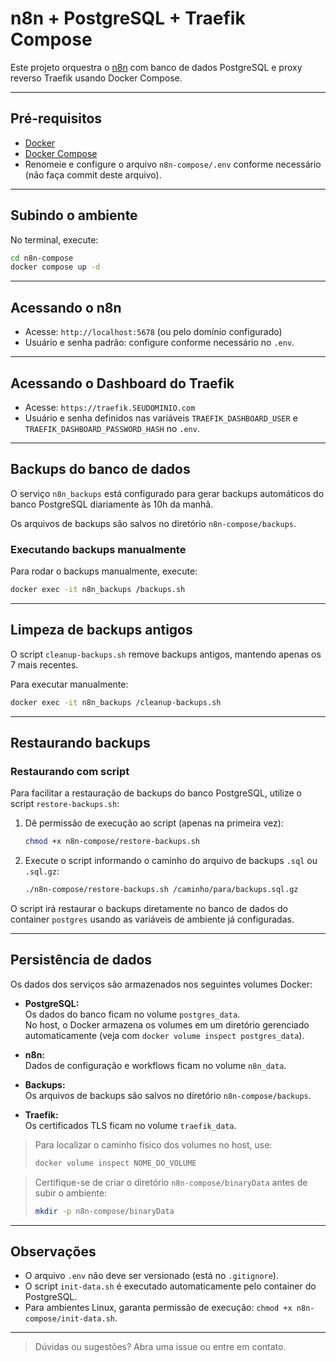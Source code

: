# n8n + PostgreSQL + Traefik Compose

Este projeto orquestra o [n8n](https://n8n.io/) com banco de dados PostgreSQL e proxy reverso Traefik usando Docker Compose.

---

## Pré-requisitos

- [Docker](https://www.docker.com/)
- [Docker Compose](https://docs.docker.com/compose/)
- Renomeie e configure o arquivo `n8n-compose/.env` conforme necessário (não faça commit deste arquivo).

---

## Subindo o ambiente

No terminal, execute:

```sh
cd n8n-compose
docker compose up -d
```

---

## Acessando o n8n

- Acesse: `http://localhost:5678` (ou pelo domínio configurado)
- Usuário e senha padrão: configure conforme necessário no `.env`.

---

## Acessando o Dashboard do Traefik

- Acesse: `https://traefik.SEUDOMINIO.com`  
- Usuário e senha definidos nas variáveis `TRAEFIK_DASHBOARD_USER` e `TRAEFIK_DASHBOARD_PASSWORD_HASH` no `.env`.

---

## Backups do banco de dados

O serviço `n8n_backups` está configurado para gerar backups automáticos do banco PostgreSQL diariamente às 10h da manhã.

Os arquivos de backups são salvos no diretório `n8n-compose/backups`.

### Executando backups manualmente

Para rodar o backups manualmente, execute:

```sh
docker exec -it n8n_backups /backups.sh
```

---

## Limpeza de backups antigos

O script `cleanup-backups.sh` remove backups antigos, mantendo apenas os 7 mais recentes.

Para executar manualmente:

```sh
docker exec -it n8n_backups /cleanup-backups.sh
```

---

## Restaurando backups

### Restaurando com script

Para facilitar a restauração de backups do banco PostgreSQL, utilize o script `restore-backups.sh`:

1. Dê permissão de execução ao script (apenas na primeira vez):

   ```sh
   chmod +x n8n-compose/restore-backups.sh
   ```

2. Execute o script informando o caminho do arquivo de backups `.sql` ou `.sql.gz`:

   ```sh
   ./n8n-compose/restore-backups.sh /caminho/para/backups.sql.gz
   ```

O script irá restaurar o backups diretamente no banco de dados do container `postgres` usando as variáveis de ambiente já configuradas.

---

## Persistência de dados

Os dados dos serviços são armazenados nos seguintes volumes Docker:

- **PostgreSQL:**  
  Os dados do banco ficam no volume `postgres_data`.  
  No host, o Docker armazena os volumes em um diretório gerenciado automaticamente (veja com `docker volume inspect postgres_data`).

- **n8n:**  
  Dados de configuração e workflows ficam no volume `n8n_data`.

- **Backups:**  
  Os arquivos de backups são salvos no diretório `n8n-compose/backups`.

- **Traefik:**  
  Os certificados TLS ficam no volume `traefik_data`.

> Para localizar o caminho físico dos volumes no host, use:
>
> ```sh
> docker volume inspect NOME_DO_VOLUME
> ```

> Certifique-se de criar o diretório `n8n-compose/binaryData` antes de subir o ambiente:
> 
> ```sh
> mkdir -p n8n-compose/binaryData
> ```

---

## Observações

- O arquivo `.env` não deve ser versionado (está no `.gitignore`).
- O script `init-data.sh` é executado automaticamente pelo container do PostgreSQL.
- Para ambientes Linux, garanta permissão de execução: `chmod +x n8n-compose/init-data.sh`.

---

> Dúvidas ou sugestões? Abra uma issue ou entre em contato.